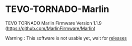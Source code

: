 # TEVO-TORNADO-Marlin
TEVO TORNADO Marlin Firmware Version 1.1.9 (https://github.com/MarlinFirmware/Marlin)

Warning : This software is not usable yet, wait for [releases](https://github.com/GGLinnk/TEVO-TORNADO-Marlin/releases)
